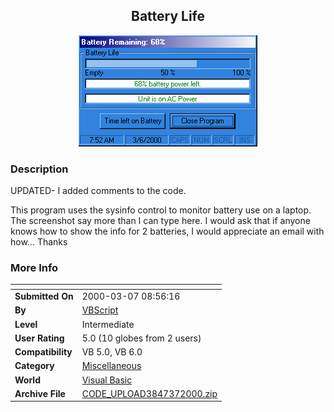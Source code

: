 ﻿<div align="center">

## Battery Life

<img src="PIC20003671517379.jpg">
</div>

### Description

UPDATED- I added comments to the code.

This program uses the sysinfo control to monitor battery use on a laptop. The screenshot say more than I can type here. I would ask that if anyone knows how to show the info for 2 batteries, I would appreciate an email with how... Thanks
 
### More Info
 


<span>             |<span>
---                |---
**Submitted On**   |2000-03-07 08:56:16
**By**             |[VBScript](https://github.com/Planet-Source-Code/PSCIndex/blob/master/ByAuthor/vbscript.md)
**Level**          |Intermediate
**User Rating**    |5.0 (10 globes from 2 users)
**Compatibility**  |VB 5\.0, VB 6\.0
**Category**       |[Miscellaneous](https://github.com/Planet-Source-Code/PSCIndex/blob/master/ByCategory/miscellaneous__1-1.md)
**World**          |[Visual Basic](https://github.com/Planet-Source-Code/PSCIndex/blob/master/ByWorld/visual-basic.md)
**Archive File**   |[CODE\_UPLOAD3847372000\.zip](https://github.com/Planet-Source-Code/vbscript-battery-life__1-6452/archive/master.zip)








